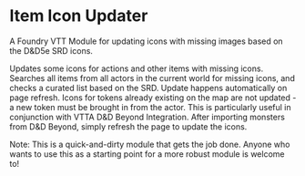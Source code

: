 # Item Icon Updater
A Foundry VTT Module for updating icons with missing images based on the D&amp;D5e SRD icons.

Updates some icons for actions and other items with missing icons. Searches all items from all actors in the current world for missing icons, and checks a curated list based on the SRD. Update happens automatically on page refresh. Icons for tokens already existing on the map are not updated - a new token must be brought in from the actor. This is particularly useful in conjunction with VTTA D&D Beyond Integration. After importing monsters from D&D Beyond, simply refresh the page to update the icons.

Note: This is a quick-and-dirty module that gets the job done. Anyone who wants to use this as a starting point for a more robust module is welcome to!
